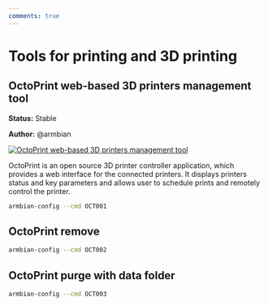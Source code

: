 ```yaml
---
comments: true
---
```


# Tools for printing and 3D printing

## OctoPrint web-based 3D printers management tool

**Status:** Stable

**Author:** @armbian


<!--- section image START from tools/include/images/OCT001.png --->
[![OctoPrint web-based 3D printers management tool](/images/OCT001.png)](#)
<!--- section image STOP from tools/include/images/OCT001.png --->


<!--- header START from tools/include/markdown/OCT001-header.md --->
OctoPrint is an open source 3D printer controller application, which provides a web interface for the connected printers. It displays printers status and key parameters and allows user to schedule prints and remotely control the printer.
<!--- header STOP from tools/include/markdown/OCT001-header.md --->


~~~ bash title="OctoPrint web-based 3D printers management tool:"
armbian-config --cmd OCT001
~~~

## OctoPrint remove


~~~ bash title="OctoPrint remove:"
armbian-config --cmd OCT002
~~~

## OctoPrint purge with data folder


~~~ bash title="OctoPrint purge with data folder:"
armbian-config --cmd OCT003
~~~
